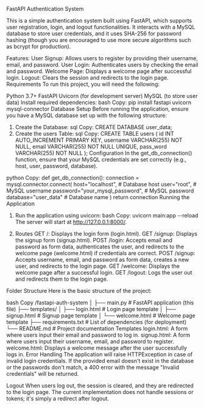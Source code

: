 FastAPI Authentication System

This is a simple authentication system built using FastAPI, which supports user registration, login, and logout functionalities. It interacts with a MySQL database to store user credentials, and it uses SHA-256 for password hashing (though you are encouraged to use more secure algorithms such as bcrypt for production).

Features:
User Signup: Allows users to register by providing their username, email, and password.
User Login: Authenticates users by checking the email and password.
Welcome Page: Displays a welcome page after successful login.
Logout: Clears the session and redirects to the login page.
Requirements
To run this project, you will need the following:

Python 3.7+
FastAPI
Uvicorn (for development server)
MySQL (to store user data)
Install required dependencies:
bash
Copy:
pip install fastapi uvicorn mysql-connector
Database Setup
Before running the application, ensure you have a MySQL database set up with the following structure:

1. Create the Database:
sql
Copy:
CREATE DATABASE user_data;
2. Create the users Table:
sql
Copy:
CREATE TABLE users (
    id INT AUTO_INCREMENT PRIMARY KEY,
    username VARCHAR(255) NOT NULL,
    email VARCHAR(255) NOT NULL UNIQUE,
    pass_word VARCHAR(255) NOT NULL
);
Configuration
In the get_db_connection() function, ensure that your MySQL credentials are set correctly (e.g., host, user, password, database).

python
Copy:
def get_db_connection():
    connection = mysql.connector.connect(
        host="localhost",      # Database host
        user="root",           # MySQL username
        password="your_mysql_password",    # MySQL password
        database="user_data"   # Database name
    )
    return connection
Running the Application
1. Run the application using uvicorn:
bash
Copy:
uvicorn main:app --reload
The server will start at http://127.0.0.1:8000/.

2. Routes
GET /: Displays the login form (login.html).
GET /signup: Displays the signup form (signup.html).
POST /login: Accepts email and password as form data, authenticates the user, and redirects to the welcome page (welcome.html) if credentials are correct.
POST /signup: Accepts username, email, and password as form data, creates a new user, and redirects to the login page.
GET /welcome: Displays the welcome page after a successful login.
GET /logout: Logs the user out and redirects them to the login page.

Folder Structure
Here is the basic structure of the project:

bash
Copy
/fastapi-auth-system
│
├── main.py                  # FastAPI application (this file)
├── templates/
│   ├── login.html           # Login page template
│   ├── signup.html          # Signup page template
│   └── welcome.html         # Welcome page template
├── requirements.txt         # List of dependencies (for deployment)
└── README.md                # Project documentation
Templates
login.html: A form where users input their email and password to log in.
signup.html: A form where users input their username, email, and password to register.
welcome.html: Displays a welcome message after the user successfully logs in.
Error Handling
The application will raise HTTPException in case of invalid login credentials. If the provided email doesn't exist in the database or the passwords don't match, a 400 error with the message "Invalid credentials" will be returned.

Logout
When users log out, the session is cleared, and they are redirected to the login page. The current implementation does not handle sessions or tokens; it's simply a redirect after logout.

